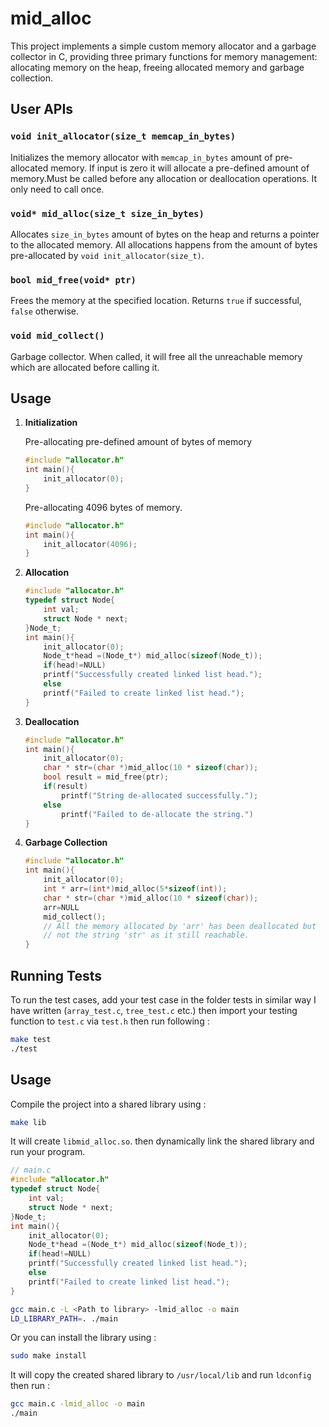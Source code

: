 # mid_alloc
This project implements a simple custom memory allocator and a garbage collector in C, providing three primary functions for memory management: allocating memory on the heap, freeing allocated memory and garbage collection.
<br>

## User APIs

### `void init_allocator(size_t memcap_in_bytes)`
Initializes the memory allocator with `memcap_in_bytes` amount of pre-allocated memory. If input is zero it will allocate a pre-defined amount of memory.Must be called before any allocation or deallocation operations. It only need to call once.

### `void* mid_alloc(size_t size_in_bytes)`
Allocates `size_in_bytes` amount of bytes on the heap and returns a pointer to the allocated memory. All allocations happens from the amount of bytes pre-allocated by `void init_allocator(size_t)`.

### `bool mid_free(void* ptr)`
Frees the memory at the specified location. Returns `true` if successful, `false` otherwise.

### `void mid_collect()`
Garbage collector. When called, it will free all the unreachable memory which are allocated before calling it.

## Usage

1. **Initialization**

    Pre-allocating pre-defined amount of bytes of memory
    ```c
    #include "allocator.h"
    int main(){
        init_allocator(0);
    }
    ```
    Pre-allocating 4096 bytes of memory.
    ```c
    #include "allocator.h"
    int main(){
        init_allocator(4096);
    }
    ```

2. **Allocation**
    ```c
    #include "allocator.h"
    typedef struct Node{
        int val;
        struct Node * next;
    }Node_t;
    int main(){
        init_allocator(0);
        Node_t*head =(Node_t*) mid_alloc(sizeof(Node_t));
        if(head!=NULL)
        printf("Successfully created linked list head.");
        else
        printf("Failed to create linked list head.");
    }
    ```

3. **Deallocation**
    ```c
    #include "allocator.h"
    int main(){
        init_allocator(0);
        char * str=(char *)mid_alloc(10 * sizeof(char));
        bool result = mid_free(ptr);
        if(result)
            printf("String de-allocated successfully.");
        else
            printf("Failed to de-allocate the string.")
    }
    ```
4. **Garbage Collection**
    ```c
    #include "allocator.h"
    int main(){
        init_allocator(0);
        int * arr=(int*)mid_alloc(5*sizeof(int));
        char * str=(char *)mid_alloc(10 * sizeof(char));
        arr=NULL
        mid_collect();
        // All the memory allocated by 'arr' has been deallocated but
        // not the string 'str' as it still reachable.
    }
    ```

## Running Tests

To run the test cases, add your test case in the folder tests in similar way I have written (`array_test.c`, `tree_test.c` etc.) then import your testing function to `test.c` via `test.h` then run following : 

```bash
make test
./test
```
## Usage
Compile the project into a shared library using :
```bash
make lib
```
It will create `libmid_alloc.so`. then dynamically link the shared library and run your program.
```c
// main.c
#include "allocator.h"
typedef struct Node{
    int val;
    struct Node * next;
}Node_t;
int main(){
    init_allocator(0);
    Node_t*head =(Node_t*) mid_alloc(sizeof(Node_t));
    if(head!=NULL)
    printf("Successfully created linked list head.");
    else
    printf("Failed to create linked list head.");
}
```
```bash
gcc main.c -L <Path to library> -lmid_alloc -o main
LD_LIBRARY_PATH=. ./main
```
Or you can install the library using :
```bash
sudo make install
```
It will copy the created shared library to `/usr/local/lib` and run `ldconfig` then run :
```bash
gcc main.c -lmid_alloc -o main
./main
```
